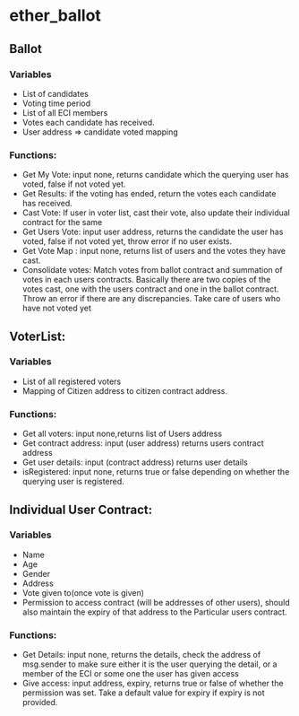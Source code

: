 # ether_ballot

## Ballot
### Variables
* List of candidates
* Voting time period
* List of all ECI members
* Votes each candidate has received.
* User address => candidate voted mapping

### Functions:
* Get My Vote: input none, returns candidate which the querying user has voted, false if not voted yet.
* Get Results: if the voting has ended, return the votes each candidate has received.
* Cast Vote: If user in voter list, cast their vote, also update their individual contract for the same
* Get Users Vote: input user address, returns the candidate the user has voted, false if not voted yet, throw error if no user exists.
* Get Vote Map : input none, returns list of users and the votes they have cast.
* Consolidate votes: Match votes from ballot contract and summation of votes in each users contracts. Basically there are two copies of the votes cast, one with the users contract and one in the ballot contract. Throw an error if there are any discrepancies. Take care of users who have not voted yet

## VoterList:
### Variables
* List of all registered voters
* Mapping of Citizen address to citizen contract address.

### Functions: 
* Get all voters: input none,returns list of Users address
* Get contract address: input (user address) returns users contract address
* Get user details: input (contract address) returns user details
* isRegistered: input none, returns true or false depending on whether the querying user is registered.

## Individual User Contract:
### Variables
* Name
* Age
* Gender
* Address
* Vote given to(once vote is given)
* Permission to access contract (will be addresses of other users), should also maintain the expiry of that address to the Particular users contract.

### Functions:
* Get Details: input none, returns the details, check the address of msg.sender to make sure either it is the user querying the detail, or a member of the ECI or some one the user has given access
* Give access: input address, expiry, returns true or false of whether the permission was set. Take a default value for expiry if expiry is not provided.
